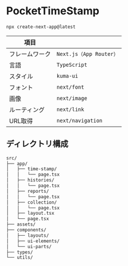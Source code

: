 # PocketTimeStamp

```sh
npx create-next-app@latest
```

| 項目 |  |
| -- | -- |
| フレームワーク | `Next.js（App Router）` |
| 言語 | `TypeScript` |
| スタイル | `kuma-ui` |
| フォント | `next/font` |
| 画像 | `next/image` |
| ルーティング | `next/link` |
| URL取得 | `next/navigation` |

## ディレクトリ構成
```sh
src/
├── app/
│   ├── time-stamp/
│   │   └── page.tsx
│   ├── histories/
│   │   └── page.tsx
│   ├── reports/
│   │   └── page.tsx
│   ├── collection/
│   │   └── page.tsx
│   ├── layout.tsx
│   └── page.tsx
├── assets/
├── components/
│   ├── layouts/
│   ├── ui-elements/
│   └── ui-parts/
├── types/
└── utils/
```